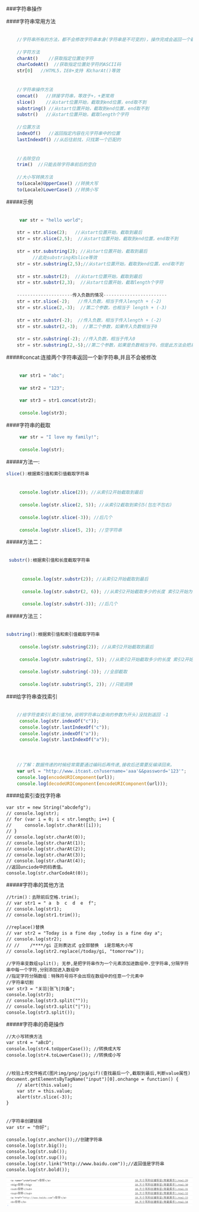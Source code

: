  ###字符串操作

####字符串常用方法

```js

    //字符串所有的方法，都不会修改字符串本身(字符串是不可变的)，操作完成会返回一个新的字符串
    
    //字符方法
    charAt()    //获取指定位置处字符
    charCodeAt()  //获取指定位置处字符的ASCII码
    str[0]   //HTML5，IE8+支持 和charAt()等效


    //字符串操作方法
    concat()   //拼接字符串，等效于+，+更常用
    slice()    //从start位置开始，截取到end位置，end取不到
    substring() //从start位置开始，截取到end位置，end取不到
    substr()   //从start位置开始，截取length个字符
    
    //位置方法
    indexOf()   //返回指定内容在元字符串中的位置
    lastIndexOf() //从后往前找，只找第一个匹配的


    //去除空白   
    trim()  //只能去除字符串前后的空白
    
    //大小写转换方法
    to(Locale)UpperCase() //转换大写
    to(Locale)LowerCase() //转换小写

```

#####示例

```js

     var str = "hello world";

    str = str.slice(2);   //从start位置开始，截取到最后
    str = str.slice(2,5);  //从start位置开始，截取到end位置，end取不到

    str = str.substring(2); //从start位置开始，截取到最后
          //此处substring和slice等效
    str = str.substring(2,5);//从start位置开始，截取到end位置，end取不到

    str = str.substr(2);  //从start位置开始，截取到最后
    str = str.substr(2,3);  //从start位置开始，截取length个字符

    ---------------------传入负数的情况------------------------
    str = str.slice(-2);   //传入负数，相当于传入length + (-2)
    str = str.slice(2,-3);  //第二个参数，也相当于 length + (-3)

    str = str.substr(-2);  //传入负数，相当于传入length + (-2)
    str = str.substr(2,-3);  //第二个参数，如果传入负数相当于0

    str = str.substring(-2); //传入负数，相当于传入0
    str = str.substring(2,-5);//第二个参数，如果是负数相当于0，但是此方法会把从两个参数中最小的值作为起始值开始截取

```

#####concat:连接两个字符串返回一个新字符串,并且不会被修改

```js

     var str1 = "abc";

     var str2 = "123";

     var str3 = str1.concat(str2);

     console.log(str3);
```

####字符串的截取

```js
     var str = "I love my family!";

     console.log(str);
``` 

#####方法一:

```js
slice():根据索引值和索引值截取字符串


     console.log(str.slice(2)); //从索引2开始截取到最后

     console.log(str.slice(2, 5)); //从索引2截取到索引5(包左不包右)

     console.log(str.slice(-3)); //后几个

     console.log(str.slice(5, 2)); //空字符串

```
#####方法二：

```js

 substr():根据索引值和长度截取字符串


      console.log(str.substr(2)); //从索引2开始截取到最后

      console.log(str.substr(2, 6)); //从索引2开始截取多少的长度 索引2开始为1到m索引为6 love m

      console.log(str.substr(-3)); //后几个
```

#####方法三：

```js

substring():根据索引值和索引值截取字符串
    
     console.log(str.substring(2)); //从索引2开始截取到最后

     console.log(str.substring(2, 5)); //从索引2开始截取多少的长度 索引2开始为1到m索引为6 love m

     console.log(str.substring(-3)); //全部截取

     console.log(str.substring(5, 2)); //只能调换

```
###给字符串查找索引

```js

    //给字符查索引(索引值为0,说明字符串以查询的参数为开头)没找到返回 -1
     console.log(str.indexOf("c"));
     console.log(str.lastIndexOf("c"));
     console.log(str.indexOf("a"));
     console.log(str.lastIndexOf("a"));



    //了解：数据传递的时候经常需要通过编码后再传递,接收后还需要反编译回来。
    var url = "http://www.itcast.cn?username='aaa'&&password='123'";
    console.log(encodeURIComponent(url));
    console.log(decodeURIComponent(encodeURIComponent(url)));

```



####给索引查找字符串

    var str = new String("abcdefg");
    // console.log(str);
    // for (var i = 0; i < str.length; i++) {
    //     console.log(str.charAt([i]));
    // }
    // console.log(str.charAt(0));
    // console.log(str.charAt(1));
    // console.log(str.charAt(2));
    // console.log(str.charAt(3));
    // console.log(str.charAt(4));
    //返回unciode中的码表值。
    console.log(str.charCodeAt(0));


#####字符串的其他方法

    //trim()：去除前后空格.trim();
    // var str1 = " a  b  c  d  e  f";
    // console.log(str1);
    // console.log(str1.trim());

    //replace()替换
    // var str2 = "Today is a fine day ,today is a fine day a";
    // console.log(str2);
    // //    /****/gi 正则表达式 g全部替换  i是忽略大小写
    // console.log(str2.replace(/today/gi, "tomorrow"));

    //字符串变数组split(); 无参,是把字符串作为一个元素添加进数组中.空字符串,分隔字符串中每一个字符,分别添加进入数组中
    //指定字符分隔数组：特殊符号将不会出现在数组中的任意一个元素中
    //字符串切割
    var str3 = "关羽|张飞|刘备";
    console.log(str3);
    // console.log(str3.split(""));
    // console.log(str3.split("|"));
    console.log(str3.split());



#####字符串的奇葩操作

    //大小写转换方法
    var str4 = "aBcD";
    console.log(str4.toUpperCase()); //转换成大写
    console.log(str4.toLowerCase()); //转换成小写


    //校验上传文件格式(图片img/png/jpg/gif)(查找最后一个,截取到最后,判断value属性)
    document.getElementsByTagName("input")[0].onchange = function() {
        // alert(this.value);
        var str = this.value;
        alert(str.slice(-3));
    }


    //字符串创建链接
    var str = "你好";

    console.log(str.anchor());//创建字符串
    console.log(str.big());
    console.log(str.sub());
    console.log(str.sup());
    console.log(str.link("http://www.baidu.com"));//返回值是字符串
    console.log(str.bold());
    
![](/assets/QQ截图20171010102900.png)

